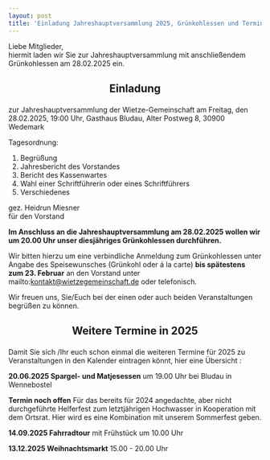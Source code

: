 ```yaml
---
layout: post
title: 'Einladung Jahreshauptversammlung 2025, Grünkohlessen und Termine'
---
```


Liebe Mitglieder,  
hiermit laden wir Sie zur Jahreshauptversammlung mit anschließendem Grünkohlessen am 28.02.2025 ein.
  
<h2><p align="center">Einladung</p></h2>  
  
zur Jahreshauptversammlung der Wietze-Gemeinschaft
am Freitag, den 28.02.2025, 19:00 Uhr,
Gasthaus Bludau, Alter Postweg 8, 30900 Wedemark
  
Tagesordnung:
1.	Begrüßung
2.	Jahresbericht des Vorstandes
3.	Bericht des Kassenwartes
4.	Wahl einer Schriftführerin oder eines Schriftführers
5.	Verschiedenes

gez. Heidrun Miesner  
für den Vorstand  




    



      
**Im Anschluss an die Jahreshauptversammlung am 28.02.2025 wollen wir um
20.00 Uhr unser diesjähriges Grünkohlessen durchführen.**

  
Wir bitten hierzu um eine verbindliche Anmeldung zum Grünkohlessen unter Angabe des Speisewunsches (Grünkohl oder á la carte) **bis spätestens zum 23. Februar** 
an den Vorstand unter   mailto:kontakt@wietzegemeinschaft.de   oder telefonisch.
  
  
Wir freuen uns, Sie/Euch bei der einen oder auch beiden Veranstaltungen begrüßen zu können.
  
  
  
<h2><p align="center">Weitere Termine in 2025</p></h2>
  
Damit Sie sich /Ihr euch schon einmal die weiteren Termine für 2025 zu Veranstaltungen in den Kalender eintragen könnt, hier eine Übersicht :
  
**20.06.2025	Spargel- und Matjesessen** um 19.00 Uhr bei Bludau in Wennebostel


**Termin noch offen**  Für das bereits für 2024 angedachte, aber nicht durchgeführte Helferfest zum letztjährigen Hochwasser in Kooperation mit dem Ortsrat. 
Hier wird es eine Kombination mit unserem Sommerfest geben.
  
  
**14.09.2025	Fahrradtour** mit Frühstück um 10.00 Uhr

**13.12.2025 	Weihnachtsmarkt** 15.00 - 20.00 Uhr 

